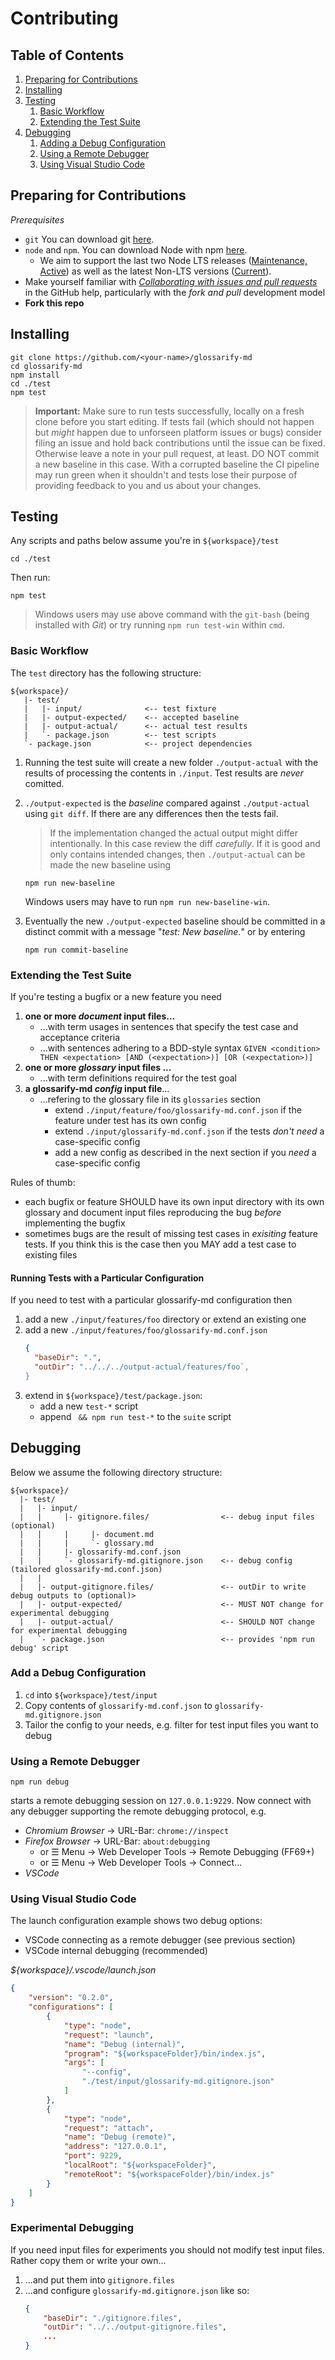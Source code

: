 # Contributing

## Table of Contents

1. [Preparing for Contributions](#preparing-for-contributions)
2. [Installing](#installing)
3. [Testing](#testing)
   1. [Basic Workflow](#basic-workflow)
   2. [Extending the Test Suite](#extending-the-test-suite)
4. [Debugging](#debugging)
   1. [Adding a Debug Configuration](#adding-a-debug-configuration)
   2. [Using a Remote Debugger](#using-a-remote-debugger)
   3. [Using Visual Studio Code](#debugging-in-visual-studio-code)
## Preparing for Contributions

*Prerequisites*

- `git` You can download git [here](https://git-scm.com).
- `node` and `npm`. You can download Node with npm [here](https://nodejs.org).
   - We aim to support the last two Node LTS releases ([Maintenance, Active](https://nodejs.org/en/about/releases/)) as well as the latest Non-LTS versions ([Current](https://nodejs.org/en/about/releases/)).
- Make yourself familiar with *[Collaborating with issues and pull requests](https://help.github.com/en/categories/collaborating-with-issues-and-pull-requests)* in the GitHub help, particularly with the *fork and pull* development model
- **Fork this repo**

## Installing

```
git clone https://github.com/<your-name>/glossarify-md
cd glossarify-md
npm install
cd ./test
npm test
```

> **Important:** Make sure to run tests successfully, locally on a fresh clone before you start editing. If tests fail (which should not happen but *might* happen due to unforseen platform issues or bugs) consider filing an issue and hold back contributions until the issue can be fixed. Otherwise leave a note in your pull request, at least. DO NOT commit a new baseline in this case. With a corrupted baseline the CI pipeline may run green when it shouldn't and tests lose their purpose of providing feedback to you and us about your changes.

## Testing

Any scripts and paths below assume you're in `${workspace}/test`
```
cd ./test
```
Then run:
```
npm test
```

> Windows users may use above command with the `git-bash` (being installed with
*Git*) or try running `npm run test-win` within `cmd`.

### Basic Workflow

The `test` directory has the following structure:

```
${workspace}/
   |- test/
   |   |- input/              <-- test fixture
   |   |- output-expected/    <-- accepted baseline
   |   |- output-actual/      <-- actual test results
   |   `- package.json        <-- test scripts
   `- package.json            <-- project dependencies
```

1. Running the test suite will create a new folder `./output-actual` with the results of processing the contents in `./input`. Test results are *never* comitted.
1. `./output-expected` is the *baseline* compared against `./output-actual` using `git diff`. If there are any differences then the tests fail.
    > If the implementation changed the actual output might differ intentionally. In this case review the diff *carefully*. If it is good and only contains intended changes, then `./output-actual` can be made the new baseline using
    ```
    npm run new-baseline
    ```
    Windows users may have to run `npm run new-baseline-win`.


1. Eventually the new `./output-expected` baseline should be committed in a distinct commit with a message "*test: New baseline.*" or by entering

    ```
    npm run commit-baseline
    ```

### Extending the Test Suite

If you're testing a bugfix or a new feature you need

1. **one or more *document* input files...**
   - ...with term usages in sentences that specify the test case and acceptance criteria
   - ...with sentences adhering to a BDD-style syntax `GIVEN <condition> THEN <expectation> [AND (<expectation>)] [OR (<expectation>)]`
1. **one or more *glossary* input files ...**
   - ...with term definitions required for the test goal
1. **a glossarify-md *config* input file**...
   - ...refering to the glossary file in its `glossaries` section
     - extend `./input/feature/foo/glossarify-md.conf.json` if the feature under test has its own config
     - extend `./input/glossarify-md.conf.json` if the tests *don't need* a case-specific config
     - add a new config as described in the next section if you *need* a case-specific config

Rules of thumb:

- each bugfix or feature SHOULD have its own input directory with its own glossary and document input files reproducing the bug *before* implementing the bugfix
- sometimes bugs are the result of missing test cases in *exisiting* feature tests. If you think this is the case then you MAY add a test case to existing files

#### Running Tests with a Particular Configuration

If you need to test with a particular glossarify-md configuration then

1. add a new `./input/features/foo` directory or extend an existing one
1. add a new `./input/features/foo/glossarify-md.conf.json`
   ```json
   {
     "baseDir": ".",
     "outDir": "../../../output-actual/features/foo`,
   }
   ```
1. extend in `${workspace}/test/package.json`:
   - add a new `test-*` script
   - append ` && npm run test-*` to the `suite` script

## Debugging

Below we assume the following directory structure:

```
${workspace}/
  |- test/
  |   |- input/
  |   |     |- gitignore.files/                <-- debug input files (optional)
  |   |     |     |- document.md
  |   |     |     `- glossary.md
  |   |     |- glossarify-md.conf.json
  |   |     `- glossarify-md.gitignore.json    <-- debug config (tailored glossarify-md.conf.json)
  |   |
  |   |- output-gitignore.files/               <-- outDir to write debug outputs to (optional)>
  |   |- output-expected/                      <-- MUST NOT change for experimental debugging
  |   |- output-actual/                        <-- SHOULD NOT change for experimental debugging
  |   `- package.json                          <-- provides 'npm run debug' script
```

### Add a Debug Configuration

1. `cd` into `${workspace}/test/input`
1. Copy contents of `glossarify-md.conf.json` to `glossarify-md.gitignore.json`
1. Tailor the config to your needs, e.g. filter for test input files you want to debug

### Using a Remote Debugger

```
npm run debug
```

starts a remote debugging session on `127.0.0.1:9229`. Now connect with any debugger supporting the remote debugging protocol, e.g.

- *Chromium Browser* -> URL-Bar: `chrome://inspect`
- *Firefox Browser* -> URL-Bar: `about:debugging`
    - or ☰ Menu -> Web Developer Tools -> Remote Debugging (FF69+)
    - or ☰ Menu -> Web Developer Tools -> Connect...
- *VSCode*

### Using Visual Studio Code

The launch configuration example shows two debug options:

- VSCode connecting as a remote debugger (see previous section)
- VSCode internal debugging (recommended)

*${workspace}/.vscode/launch.json*
```json
{
    "version": "0.2.0",
    "configurations": [
        {
            "type": "node",
            "request": "launch",
            "name": "Debug (internal)",
            "program": "${workspaceFolder}/bin/index.js",
            "args": [
                "--config",
                "./test/input/glossarify-md.gitignore.json"
            ]
        },
        {
            "type": "node",
            "request": "attach",
            "name": "Debug (remote)",
            "address": "127.0.0.1",
            "port": 9229,
            "localRoot": "${workspaceFolder}",
            "remoteRoot": "${workspaceFolder}/bin/index.js"
        }
    ]
}
```

### Experimental Debugging

If you need input files for experiments you should not modify test input files. Rather copy them or write your own...

1. ...and put them into `gitignore.files`
1. ...and configure `glossarify-md.gitignore.json` like so:
    ```json
    {
        "baseDir": "./gitignore.files",
        "outDir": "../../output-gitignore.files",
        ...
    }
    ```
